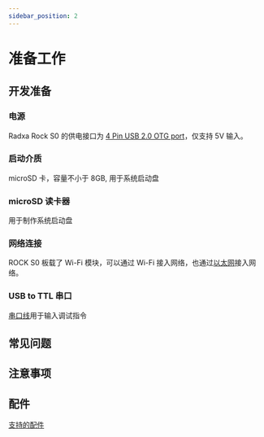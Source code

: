 ```yaml
---
sidebar_position: 2
---
```


# 准备工作

## 开发准备

### 电源

Radxa Rock S0 的供电接口为 [4 Pin USB 2.0 OTG port](/img/rockpi/s0/rocks0-otg-wire.webp)，仅支持 5V 输入。

### 启动介质

microSD 卡，容量不小于 8GB, 用于系统启动盘

### microSD 读卡器

用于制作系统启动盘

### 网络连接

ROCK S0 板载了 Wi-Fi 模块，可以通过 Wi-Fi 接入网络，也通过[以太网](/img/rockpi/s0/rocks0-eth-wire.webp)接入网络。

### USB to TTL 串口

[串口线](/rockpi/rocks0/low-level-dev/serial.md)用于输入调试指令

## 常见问题

## 注意事项

## 配件

[支持的配件](../accessories)
